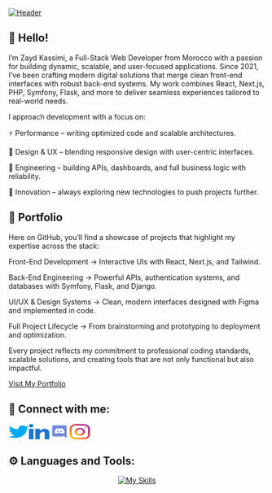[![Header](https://github.com/zaydkassimi/zaydkassimi/blob/main/gg.png?raw=true "Header")](https://github.com/zaydkassimi)


## 👋 Hello! 
I’m Zayd Kassimi, a Full-Stack Web Developer from Morocco with a passion for building dynamic, scalable, and user-focused applications. Since 2021, I’ve been crafting modern digital solutions that merge clean front-end interfaces with robust back-end systems. My work combines React, Next.js, PHP, Symfony, Flask, and more to deliver seamless experiences tailored to real-world needs.

I approach development with a focus on:

⚡ Performance – writing optimized code and scalable architectures.

🎨 Design & UX – blending responsive design with user-centric interfaces.

🔧 Engineering – building APIs, dashboards, and full business logic with reliability.

🚀 Innovation – always exploring new technologies to push projects further.
## 🚀 Portfolio
Here on GitHub, you’ll find a showcase of projects that highlight my expertise across the stack:

Front-End Development → Interactive UIs with React, Next.js, and Tailwind.

Back-End Engineering → Powerful APIs, authentication systems, and databases with Symfony, Flask, and Django.

UI/UX & Design Systems → Clean, modern interfaces designed with Figma and implemented in code.

Full Project Lifecycle → From brainstorming and prototyping to deployment and optimization.

Every project reflects my commitment to professional coding standards, scalable solutions, and creating tools that are not only functional but also impactful.

<a href="https://zaydkassimi.vercel.app/" target="_blank">Visit My Portfolio</a>


## 🔗 Connect with me:
<p align="left">
<a href="https://x.com/zaydkassimii" target="blank"><img align="center" src="https://raw.githubusercontent.com/teamedwardforever/Readme-Generator/71f25dd8b98329b168142a6b782a107b75eab178/svg/Social/twitter.svg" alt="zaydkassimi" height="30" width="40" /></a><a href="https://www.linkedin.com/in/zayd-kassimi/" target="_blank"><img align="center" src="https://raw.githubusercontent.com/teamedwardforever/Readme-Generator/71f25dd8b98329b168142a6b782a107b75eab178/svg/Social/linked-in-alt.svg" alt="zayd-kassimi" height="30" width="40" /></a><a href="https://discord.com/users/1057721336526549163" target="_blank"><img align="center" src="https://raw.githubusercontent.com/teamedwardforever/Readme-Generator/71f25dd8b98329b168142a6b782a107b75eab178/svg/Social/discord.svg" alt="mzQ8hw5GjQ" height="30" width="40" /></a><a href="https://instagram.com/zaydkasimii" target="_blank"><img align="center" src="https://raw.githubusercontent.com/teamedwardforever/Readme-Generator/71f25dd8b98329b168142a6b782a107b75eab178/svg/Social/instagram.svg" alt="zaydkassimi" height="30" width="40" /></a>



## ⚙️ Languages and Tools:
<p align="center">
  <a href="https://skillicons.dev">
    <img src="https://skillicons.dev/icons?i=php,js,py,html,css,bootstrap,react,nextjs,nodejs,express,mongodb,mysql,symfony,laravel,docker,gcp,figma,ps,linux,git,github,gitlab,vscode,wordpress,cpp" alt="My Skills">
  </a>
</p>
